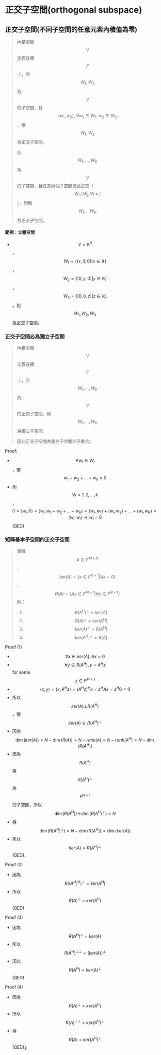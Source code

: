 # 正交子空間\(orthogonal subspace\)

## 正交子空間\(不同子空間的任意元素內積值為零\)

> 內積空間$$V$$定義在體$$F$$上，若$$W_1, W_2$$為$$V$$的子空間，且$$\langle w_1, w_2 \rangle, ~\forall w_1 \in W_1, ~w_2 \in W_2$$，稱$$W_1, W_2$$為正交子空間。
>
> 若$$W_1, \dots, W_K$$為$$V$$的子空間，且任意兩個子空間彼此正交（$$W_i \bot W_j, \forall i \neq j$$），則稱$$W_1, \dots W_K$$為正交子空間。

#### 範例：立體空間

* $$V=\mathbb{R}^3$$，$$W_1 =\{ (x,0,0) | x \in \mathbb{R}\}$$，$$W_2=\{ (0,y,0) | y \in \mathbb{R}\}$$，$$W_3=\{(0,0,z)| z \in \mathbb{R}\}$$，則$$W_1, W_2, W_3$$為正交子空間。

### 正交子空間必為獨立子空間

> 內積空間$$V$$定義在體$$F$$上，若$$W_1, \dots, W_K$$為$$V$$的正交子空間，則$$W_1, \dots, W_K$$為獨立子空間。
>
> 因此正交子空間為獨立子空間的子集合。

Proof:

* $$\forall w_i \in W_i$$，若$$ w_1+w_2+\dots+w_k=0$$
* 則 $$\forall i=1,2, \dots ,k$$，$$0=\langle w_i,0 \rangle= \langle w_i, w_1+w_2+\dots+w_K  \rangle =\langle w_i,w_1 \rangle+\langle w_i,w_2 \rangle+\dots+\langle w_i,w_K \rangle=\langle w_i,w_i \rangle \Rightarrow w_i=0$$ \(QED\)

### 矩陣基本子空間的正交子空間

> 矩陣$$A \in F^{M \times N}$$，$$ker(A)=\{x \in F^{N \times 1} | Ax=0\}$$，$$R(A) =\{Ax \in F^{M \times 1}| \forall x \in F^{N \times 1}\}$$則：
>
> 1. $$R(A^\mathrm{H})^\bot = ker(A)$$
> 2. $$R(A)^\bot = ker(A^\mathrm{H})$$
> 3. $$ker(A)^\bot = R(A^\mathrm{H})$$
> 4. $$ker(A^\mathrm{H})^\bot = R(A)$$

Proof \(1\)

* $$\forall x \in ker⁡(A), Ax=0$$
* $$\forall y \in R(A^\mathrm{H} ), y=A^H z$$ for some $$z \in F^{M \times 1}$$
* $$\langle x,y\rangle =\langle x,A^\mathrm{H} z\rangle=(A^\mathrm{H} z)^\mathrm{H} x=z^\mathrm{H} Ax=z^\mathrm{H} 0=0$$
* 所以$$ker⁡(A) \bot R(A^\mathrm{H} )$$，得$$ker⁡(A) \subseteq R(A^\mathrm{H} )^\bot$$
* 因為$$\dim⁡(ker⁡(A) )=N−\dim⁡(R(A))=N−rank(A)=N−rank(A^\mathrm{H} )=N−\dim⁡(R(A^\mathrm{H} ))$$
* 因為$$R(A^\mathrm{H} )$$與$$R(A^\mathrm{H} )^\bot$$ 為$$F^{N \times 1}$$ 的子空間，所以$$\dim⁡(R(A^\mathrm{H} ))＋\dim⁡(R(A^\mathrm{H} )^\bot )=N$$
* 得$$\dim⁡ (R(A^\mathrm{H} )^\bot )=N−\dim⁡(R(A^\mathrm{H} ))=\dim⁡(ker⁡(A))$$
* 所以$$ker⁡(A)=R(A^\mathrm{H} )^\bot$$  \(QED\).

Proof \(2\)

* 因為$$R((A^\mathrm{H} )^\mathrm{H} )^\bot=ker⁡(A^\mathrm{H} )$$
* 所以$$R(A)^\bot=ker(A^\mathrm{H} )$$  \(QED\)

Proof \(3\)

* 因為$$R(A^\mathrm{H} )^\bot=ker(A)$$
* 所以$$R(A^\mathrm{H} )^{\bot \bot}=(ker⁡(A) )^\bot$$
* 因此$$R(A^\mathrm{H} )=ker⁡(A)^\bot$$  \(QED\)

Proof \(4\)

* 因為$$R(A)^\bot=ker(A^\mathrm{H} )$$
* 所以$$R(A)^{\bot \bot}=ker⁡(A^\mathrm{H} )^\bot$$
* 得$$R(A)=ker⁡(A^\mathrm{H} )^\bot$$  \(QED\)〗



